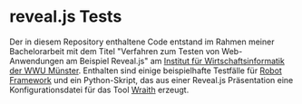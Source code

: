 # reveal.js Tests

Der in diesem Repository enthaltene Code entstand im Rahmen meiner Bachelorarbeit mit dem Titel "Verfahren zum Testen von Web-Anwendungen am Beispiel Reveal.js" am [Institut für Wirtschaftsinformatik der WWU Münster](https://www.wi.uni-muenster.de/). Enthalten sind einige beispielhafte Testfälle für [Robot Framework](https://robotframework.org/) und ein Python-Skript, das aus einer Reveal.js Präsentation eine Konfigurationsdatei für das Tool [Wraith](https://github.com/BBC-News/wraith) erzeugt.
